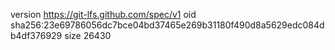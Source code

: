 version https://git-lfs.github.com/spec/v1
oid sha256:23e69786056dc7bce04bd37465e269b31180f490d8a5629edc084db4df376929
size 26430
